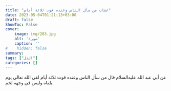 ```yaml
---
title: "عقاب من سأل الناس وعنده قوت ثلاثة أيام"
date: 2023-05-04T01:21:13+03:00
draft: false
ShowToc: False
cover:
    image: img/283.jpg
    alt: 'صورة'
    caption: ''
#    hidden: false
summary: 
tags: ["الذل"]
categories: []
---
```

عن أبي عبد الله عليه‌السلام قال من سأل الناس وعنده قوت ثلاثة أيام لقى الله
تعالى يوم يلقاه وليس في وجهه لحم.

